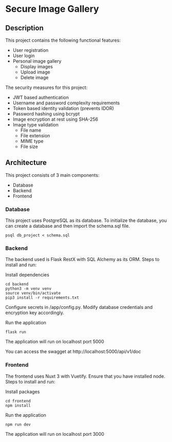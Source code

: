 # Secure Image Gallery

## Description

This project contains the following functional features:

* User registration
* User login
* Personal image gallery
  * Display images
  * Upload image
  * Delete image

The security measures for this project:

* JWT based authentication
* Username and password complexity requirements
* Token based identity validation (prevents IDOR)
* Password hashing using bcrypt
* Image encryption at rest using SHA-256
* Image type validation
  * File name
  * File extension
  * MIME type
  * File size

## Architecture

This project consists of 3 main components:

* Database
* Backend
* Frontend

### Database

This project uses PostgreSQL as its database. To initialize the database, you can create a database and then import the schema.sql file.

```
psql db_project < schema.sql
```

### Backend

The backend used is Flask RestX with SQL Alchemy as its ORM. Steps to install and run:

Install dependencies

```
cd backend
python3 -m venv venv
source venv/bin/activate
pip3 install -r requirements.txt
```

Configure secrets in /app/config.py. Modify database credentials and encryption key accordingly.

Run the application

```
flask run
```

The application will run on localhost port 5000

You can access the swagget at http://localhost:5000/api/v1/doc

### Frontend

The frontend uses Nuxt 3 with Vuetify. Ensure that you have installed node. Steps to install and run:

Install packages

```
cd frontend
npm install
```

Run the application

```
npm run dev
```

The application will run on localhost port 3000
